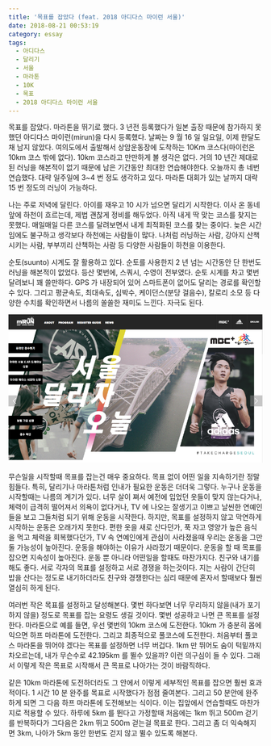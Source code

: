 ```yaml
---
title: '목표를 잡았다 (feat. 2018 아디다스 마이런 서울)'
date: 2018-08-21 00:53:19
category: essay
tags:
  - 아디다스
  - 달리기
  - 서울
  - 마라톤
  - 10K
  - 목표
  - 2018 아디다스 마이런 서울
---
```


목표를 잡았다. 마라톤을 뛰기로 했다. 3 년전 등록했다가 일본 출장 때문에 참가하지 못했던 아디다스 마이런(mirun)을 다시 등록했다. 날짜는 9 월 16 일 일요일, 이제 한달도 채 남지 않았다. 여의도에서 출발해서 상암운동장에 도착하는 10Km 코스다(마이런은 10km 코스 밖에 없다). 10km 코스라고 만만하게 볼 생각은 없다. 거의 10 년간 제대로된 러닝을 해본적이 없기 때문에 남은 기간동안 최대한 연습해야한다. 오늘까지 총 네번 연습했다. 대략 일주일에 3~4 번 정도 생각하고 있다. 마라톤 대회가 있는 날까지 대략 15 번 정도의 러닝이 가능하다.

나는 주로 저녁에 달린다. 아이를 재우고 10 시가 넘으면 달리기 시작한다. 이사 온 동네 앞에 하천이 흐르는데, 제법 괜찮게 정비를 해두었다. 아직 내게 딱 맞는 코스를 찾지는 못했다. 매일매일 다른 코스를 달려보면서 내게 최적화된 코스를 찾는 중이다. 늦은 시간임에도 불구하고 생각보다 하천에는 사람들이 많다. 나처럼 러닝하는 사람, 강아지 산책시키는 사람, 부부끼리 산책하는 사람 등 다양한 사람들이 하천을 이용한다.

순토(suunto) 시계도 잘 활용하고 있다. 순토를 사용한지 2 년 넘는 시간동안 단 한번도 러닝을 해본적이 없었다. 등산 몇번에, 스쿼시, 수영이 전부였다. 순토 시계를 차고 몇번 달려보니 꽤 쓸만하다. GPS 가 내장되어 있어 스마트폰이 없어도 달리는 경로를 확인할 수 있다. 그리고 평균속도, 최대속도, 심박수, 케이던스(분당 걸음수), 칼로리 소모 등 다양한 수치를 확인하면서 나름의 쏠쏠한 재미도 느낀다. 자극도 된다.

![img0](./0.jpg)

무슨일을 시작할때 목표를 잡는건 매우 중요하다. 목표 없이 어떤 일을 지속하기란 정말 힘들다. 특히, 달리기나 마라톤처럼 인내가 필요한 운동은 더더욱 그렇다. 누구나 운동을 시작할때는 나름의 계기가 있다. 너무 살이 쪄서 예전에 입었던 옷들이 맞지 않는다거나, 체력이 급격히 떨어져서 의욕이 없다거나, TV 에 나오는 잘생기고 이쁘고 날씬한 연예인들을 보고 그들처럼 되기 위해 운동을 시작한다. 하지만, 목표를 설정하지 않고 막연하게 시작하는 운동은 오래가지 못한다. 편한 옷을 새로 산다던가, 푹 자고 영양가 높은 음식을 먹고 체력을 회복했다던가, TV 속 연예인에게 관심이 사라졌을때 우리는 운동을 그만둘 가능성이 높아진다. 운동을 해야하는 이유가 사라졌기 때문이다. 운동을 할 때 목표를 잡으면 지속성이 높아진다. 운동 뿐 아니라 어떤일을 할때도 마찬가지다. 친구와 내기를 해도 좋다. 서로 각자의 목표를 설정하고 서로 경쟁을 하는것이다. 지는 사람이 간단히 밥을 산다는 정도로 내기하더라도 친구와 경쟁한다는 심리 때문에 혼자서 할때보다 훨씬 열심히 하게 된다.

여러번 작은 목표를 설정하고 달성해본다. 몇번 하다보면 너무 무리하지 않을(내가 포기하지 않을) 정도로 목표를 잡는 요령도 생길 것이다. 몇번 성공하고 나면 큰 목표를 설정한다. 마라톤으로 예를 들면, 우선 몇번의 10km 코스에 도전한다. 10km 가 충분히 몸에 익으면 하프 마라톤에 도전한다. 그리고 최종적으로 풀코스에 도전한다. 처음부터 풀코스 마라톤을 뛰어야 겠다는 목표를 설정하면 너무 버겁다. 1km 만 뛰어도 숨이 턱밑까지 차오르는데, 내가 무슨수로 42.195km 를 뛸수 있을까? 이런 의구심이 들 수 있다. 그래서 이렇게 작은 목표로 시작해서 큰 목표로 나아가는 것이 바람직하다.

같은 10km 마라톤에 도전하더라도 그 안에서 이렇게 세부적인 목표를 잡으면 훨씬 효과적이다. 1 시간 10 분 완주를 목표로 시작했다가 점점 줄여본다. 그리고 50 분안에 완주하게 되면 그 다음 하프 마라톤에 도전해보는 식이다. 이는 집앞에서 연습할때도 마찬가지로 적용할 수 있다. 하루에 5km 를 뛴다고 가정할때 처음에는 1km 뛰고 500m 걷기를 반복하다가 그다음은 2km 뛰고 500m 걷는걸 목표로 한다. 그리고 좀 더 익숙해지면 3km, 나아가 5km 동안 한번도 걷지 않고 뛸수 있도록 해본다.

